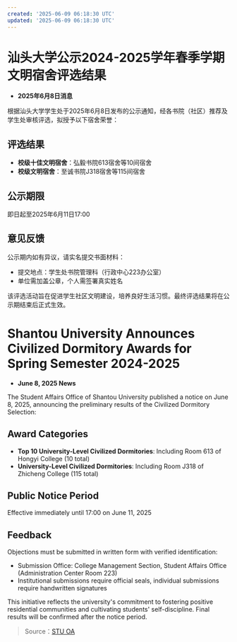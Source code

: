 ```yaml
---
created: '2025-06-09 06:18:30 UTC'
updated: '2025-06-09 06:18:30 UTC'
---
```


# 汕头大学公示2024-2025学年春季学期文明宿舍评选结果

- **2025年6月8日消息**

根据汕头大学学生处于2025年6月8日发布的公示通知，经各书院（社区）推荐及学生处审核评选，拟授予以下宿舍荣誉：

## **评选结果**
- **校级十佳文明宿舍**：弘毅书院613宿舍等10间宿舍
- **校级文明宿舍**：至诚书院J318宿舍等115间宿舍

## **公示期限**
即日起至2025年6月11日17:00

## **意见反馈**
公示期内如有异议，请实名提交书面材料：
- 提交地点：学生处书院管理科（行政中心223办公室）
- 单位需加盖公章，个人需签署真实姓名

该评选活动旨在促进学生社区文明建设，培养良好生活习惯。最终评选结果将在公示期结束后正式生效。


# Shantou University Announces Civilized Dormitory Awards for Spring Semester 2024-2025

- **June 8, 2025 News**

The Student Affairs Office of Shantou University published a notice on June 8, 2025, announcing the preliminary results of the Civilized Dormitory Selection:

## **Award Categories**
- **Top 10 University-Level Civilized Dormitories**: Including Room 613 of Hongyi College (10 total)
- **University-Level Civilized Dormitories**: Including Room J318 of Zhicheng College (115 total)

## **Public Notice Period**
Effective immediately until 17:00 on June 11, 2025

## **Feedback**
Objections must be submitted in written form with verified identification:
- Submission Office: College Management Section, Student Affairs Office (Administration Center Room 223)
- Institutional submissions require official seals, individual submissions require handwritten signatures

This initiative reflects the university's commitment to fostering positive residential communities and cultivating students' self-discipline. Final results will be confirmed after the notice period.

> Source：[STU OA](http://oa.stu.edu.cn/page/maint/template/news/newstemplateprotal.jsp?templatetype=1&templateid=3&docid=41773)

